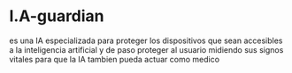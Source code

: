 # I.A-guardian
es una IA especializada para proteger los dispositivos que sean accesibles a la inteligencia artificial y de paso proteger al usuario midiendo sus signos vitales para que la IA tambien pueda actuar como medico
